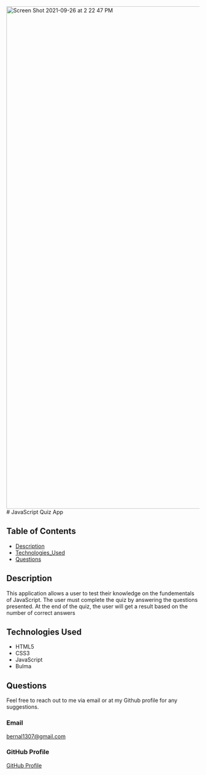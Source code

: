<img width="1310" alt="Screen Shot 2021-09-26 at 2 22 47 PM" src="https://user-images.githubusercontent.com/82916926/134824597-699116ca-c3e9-4f35-b5f5-f63aa184e1a2.png">
# JavaScript Quiz App

## Table of Contents

- [Description](#description)
- [Technologies_Used](#technologies_used)
- [Questions](#questions)

## Description

This application allows a user to test their knowledge on the fundementals of JavaScript. The user must complete the quiz by answering the questions presented. At the end of the quiz, the user will get a result based on the number of correct answers

## Technologies Used

- HTML5
- CSS3
- JavaScript
- Bulma

## Questions

Feel free to reach out to me via email or at my Github profile for any suggestions.

### Email

bernal1307@gmail.com

### GitHub Profile

[GitHub Profile](https://github.com/JPablo73/JavaScript_Quiz_App.git)
